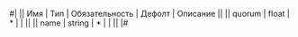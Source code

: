 
#|
|| Имя | Тип | Обязательность | Дефолт | Описание ||
|| quorum | float | * |  |  ||
|| name | string | * |  |  ||
|#